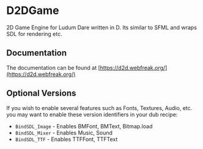 # D2DGame
2D Game Engine for Ludum Dare written in D. Its similar to SFML and wraps SDL for rendering etc.

## Documentation
The documentation can be found at [https://d2d.webfreak.org/](https://d2d.webfreak.org/)

## Optional Versions

If you wish to enable several features such as Fonts, Textures, Audio, etc. you may want to enable these version identifiers in your dub recipe:

* `BindSDL_Image` - Enables BMFont, BMText, Bitmap.load
* `BindSDL_Mixer` - Enables Music, Sound
* `BindSDL_TTF` - Enables TTFFont, TTFText
